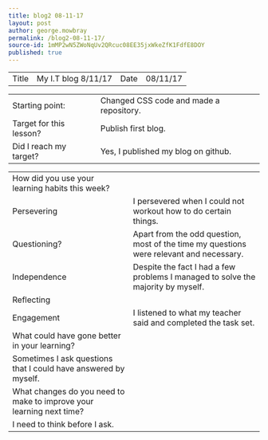 ```yaml
---
title: blog2 08-11-17
layout: post
author: george.mowbray
permalink: /blog2-08-11-17/
source-id: 1mMP2wN5ZWoNqUv2QRcuc08EE35jxWkeZfK1FdfE8DOY
published: true
---
```

<table>
  <tr>
    <td>Title</td>
    <td>My I.T blog 8/11/17</td>
    <td>Date</td>
    <td>08/11/17</td>
  </tr>
</table>


<table>
  <tr>
    <td>Starting point:</td>
    <td>Changed CSS code and made a repository.</td>
  </tr>
  <tr>
    <td>Target for this lesson?</td>
    <td>Publish first blog.</td>
  </tr>
  <tr>
    <td>Did I reach my target? </td>
    <td>Yes, I published my blog on github.</td>
  </tr>
</table>


<table>
  <tr>
    <td>How did you use your learning habits this week?</td>
    <td></td>
  </tr>
  <tr>
    <td>Persevering</td>
    <td>I persevered when I could not workout how to do certain things.</td>
  </tr>
  <tr>
    <td>Questioning?</td>
    <td>Apart from the odd question, most of the time my questions were relevant and necessary.</td>
  </tr>
  <tr>
    <td>Independence</td>
    <td>Despite the fact I had a few problems I managed to solve the majority by myself.</td>
  </tr>
  <tr>
    <td>Reflecting</td>
    <td></td>
  </tr>
  <tr>
    <td>Engagement</td>
    <td>I listened to what my teacher said and completed the task set.</td>
  </tr>
  <tr>
    <td>What could have gone better in your learning?</td>
    <td></td>
  </tr>
  <tr>
    <td>Sometimes I ask questions that I could have answered by myself.</td>
    <td></td>
  </tr>
  <tr>
    <td>What changes do you need to make to improve your learning next time?</td>
    <td></td>
  </tr>
  <tr>
    <td>I need to think before I ask.</td>
    <td></td>
  </tr>
</table>


